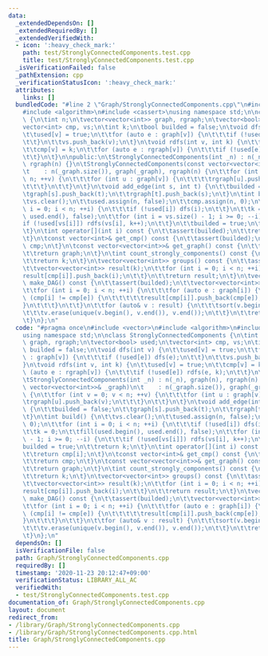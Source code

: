 ```yaml
---
data:
  _extendedDependsOn: []
  _extendedRequiredBy: []
  _extendedVerifiedWith:
  - icon: ':heavy_check_mark:'
    path: test/StronglyConnectedComponents.test.cpp
    title: test/StronglyConnectedComponents.test.cpp
  _isVerificationFailed: false
  _pathExtension: cpp
  _verificationStatusIcon: ':heavy_check_mark:'
  attributes:
    links: []
  bundledCode: "#line 2 \"Graph/StronglyConnectedComponents.cpp\"\n#include <vector>\n\
    #include <algorithm>\n#include <cassert>\nusing namespace std;\n\nclass StronglyConnectedComponents\
    \ {\n\tint n;\n\tvector<vector<int>> graph, rgraph;\n\tvector<bool> used;\n\t\
    vector<int> cmp, vs;\n\tint k;\n\tbool builded = false;\n\tvoid dfs(int v) {\n\
    \t\tused[v] = true;\n\t\tfor (auto e : graph[v]) {\n\t\t\tif (!used[e]) dfs(e);\n\
    \t\t}\n\t\tvs.push_back(v);\n\t}\n\tvoid rdfs(int v, int k) {\n\t\tused[v] = true;\n\
    \t\tcmp[v] = k;\n\t\tfor (auto e : rgraph[v]) {\n\t\t\tif (!used[e]) rdfs(e, k);\n\
    \t\t}\n\t}\n\npublic:\n\tStronglyConnectedComponents(int _n) : n(_n), graph(n),\
    \ rgraph(n) {}\n\tStronglyConnectedComponents(const vector<vector<int>>& _graph)\n\
    \t    : n(_graph.size()), graph(_graph), rgraph(n) {\n\t\tfor (int v = 0; v <\
    \ n; ++v) {\n\t\t\tfor (int u : graph[v]) {\n\t\t\t\trgraph[u].push_back(v);\n\
    \t\t\t}\n\t\t}\n\t}\n\tvoid add_edge(int s, int t) {\n\t\tbuilded = false;\n\t\
    \tgraph[s].push_back(t);\n\t\trgraph[t].push_back(s);\n\t}\n\tint build() {\n\t\
    \tvs.clear();\n\t\tused.assign(n, false);\n\t\tcmp.assign(n, 0);\n\t\tfor (int\
    \ i = 0; i < n; ++i) {\n\t\t\tif (!used[i]) dfs(i);\n\t\t}\n\t\tk = 0;\n\t\tfill(used.begin(),\
    \ used.end(), false);\n\t\tfor (int i = vs.size() - 1; i >= 0; --i) {\n\t\t\t\
    if (!used[vs[i]]) rdfs(vs[i], k++);\n\t\t}\n\t\tbuilded = true;\n\t\treturn k;\n\
    \t}\n\tint operator[](int i) const {\n\t\tassert(builded);\n\t\treturn cmp[i];\n\
    \t}\n\tconst vector<int>& get_cmp() const {\n\t\tassert(builded);\n\t\treturn\
    \ cmp;\n\t}\n\tconst vector<vector<int>>& get_graph() const {\n\t\tassert(builded);\n\
    \t\treturn graph;\n\t}\n\tint count_strongly_components() const {\n\t\tassert(builded);\n\
    \t\treturn k;\n\t}\n\tvector<vector<int>> groups() const {\n\t\tassert(builded);\n\
    \t\tvector<vector<int>> result(k);\n\t\tfor (int i = 0; i < n; ++i) {\n\t\t\t\
    result[cmp[i]].push_back(i);\n\t\t}\n\t\treturn result;\n\t}\n\tvector<vector<int>>\
    \ make_DAG() const {\n\t\tassert(builded);\n\t\tvector<vector<int>> result(k);\n\
    \t\tfor (int i = 0; i < n; ++i) {\n\t\t\tfor (auto e : graph[i]) {\n\t\t\t\tif\
    \ (cmp[i] != cmp[e]) {\n\t\t\t\t\tresult[cmp[i]].push_back(cmp[e]);\n\t\t\t\t\
    }\n\t\t\t}\n\t\t}\n\t\tfor (auto& v : result) {\n\t\t\tsort(v.begin(), v.end());\n\
    \t\t\tv.erase(unique(v.begin(), v.end()), v.end());\n\t\t}\n\t\treturn result;\n\
    \t}\n};\n"
  code: "#pragma once\n#include <vector>\n#include <algorithm>\n#include <cassert>\n\
    using namespace std;\n\nclass StronglyConnectedComponents {\n\tint n;\n\tvector<vector<int>>\
    \ graph, rgraph;\n\tvector<bool> used;\n\tvector<int> cmp, vs;\n\tint k;\n\tbool\
    \ builded = false;\n\tvoid dfs(int v) {\n\t\tused[v] = true;\n\t\tfor (auto e\
    \ : graph[v]) {\n\t\t\tif (!used[e]) dfs(e);\n\t\t}\n\t\tvs.push_back(v);\n\t\
    }\n\tvoid rdfs(int v, int k) {\n\t\tused[v] = true;\n\t\tcmp[v] = k;\n\t\tfor\
    \ (auto e : rgraph[v]) {\n\t\t\tif (!used[e]) rdfs(e, k);\n\t\t}\n\t}\n\npublic:\n\
    \tStronglyConnectedComponents(int _n) : n(_n), graph(n), rgraph(n) {}\n\tStronglyConnectedComponents(const\
    \ vector<vector<int>>& _graph)\n\t    : n(_graph.size()), graph(_graph), rgraph(n)\
    \ {\n\t\tfor (int v = 0; v < n; ++v) {\n\t\t\tfor (int u : graph[v]) {\n\t\t\t\
    \trgraph[u].push_back(v);\n\t\t\t}\n\t\t}\n\t}\n\tvoid add_edge(int s, int t)\
    \ {\n\t\tbuilded = false;\n\t\tgraph[s].push_back(t);\n\t\trgraph[t].push_back(s);\n\
    \t}\n\tint build() {\n\t\tvs.clear();\n\t\tused.assign(n, false);\n\t\tcmp.assign(n,\
    \ 0);\n\t\tfor (int i = 0; i < n; ++i) {\n\t\t\tif (!used[i]) dfs(i);\n\t\t}\n\
    \t\tk = 0;\n\t\tfill(used.begin(), used.end(), false);\n\t\tfor (int i = vs.size()\
    \ - 1; i >= 0; --i) {\n\t\t\tif (!used[vs[i]]) rdfs(vs[i], k++);\n\t\t}\n\t\t\
    builded = true;\n\t\treturn k;\n\t}\n\tint operator[](int i) const {\n\t\tassert(builded);\n\
    \t\treturn cmp[i];\n\t}\n\tconst vector<int>& get_cmp() const {\n\t\tassert(builded);\n\
    \t\treturn cmp;\n\t}\n\tconst vector<vector<int>>& get_graph() const {\n\t\tassert(builded);\n\
    \t\treturn graph;\n\t}\n\tint count_strongly_components() const {\n\t\tassert(builded);\n\
    \t\treturn k;\n\t}\n\tvector<vector<int>> groups() const {\n\t\tassert(builded);\n\
    \t\tvector<vector<int>> result(k);\n\t\tfor (int i = 0; i < n; ++i) {\n\t\t\t\
    result[cmp[i]].push_back(i);\n\t\t}\n\t\treturn result;\n\t}\n\tvector<vector<int>>\
    \ make_DAG() const {\n\t\tassert(builded);\n\t\tvector<vector<int>> result(k);\n\
    \t\tfor (int i = 0; i < n; ++i) {\n\t\t\tfor (auto e : graph[i]) {\n\t\t\t\tif\
    \ (cmp[i] != cmp[e]) {\n\t\t\t\t\tresult[cmp[i]].push_back(cmp[e]);\n\t\t\t\t\
    }\n\t\t\t}\n\t\t}\n\t\tfor (auto& v : result) {\n\t\t\tsort(v.begin(), v.end());\n\
    \t\t\tv.erase(unique(v.begin(), v.end()), v.end());\n\t\t}\n\t\treturn result;\n\
    \t}\n};\n"
  dependsOn: []
  isVerificationFile: false
  path: Graph/StronglyConnectedComponents.cpp
  requiredBy: []
  timestamp: '2020-11-23 20:12:47+09:00'
  verificationStatus: LIBRARY_ALL_AC
  verifiedWith:
  - test/StronglyConnectedComponents.test.cpp
documentation_of: Graph/StronglyConnectedComponents.cpp
layout: document
redirect_from:
- /library/Graph/StronglyConnectedComponents.cpp
- /library/Graph/StronglyConnectedComponents.cpp.html
title: Graph/StronglyConnectedComponents.cpp
---
```

